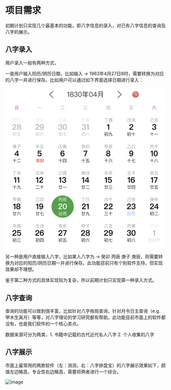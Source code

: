# 项目需求

初期计划只实现几个最基本的功能，即八字信息的录入，对已有八字信息的查询及八字的展示。

## 八字录入

用户录入一般有两种方式，

一是用户输入阳历/阴历日期，比如输入 -> 1963年4月27日8时，需要转换为对应的八字一并进行保存。比如用户可以通过如下界面选择日期进行录入：

![](./img/sample_calendar.jpeg)

另一种是用户直接输入八字，比如某人八字为 -> 癸卯 丙辰 庚子 庚辰，则需要转换为对应的阳历/阴历日期一并进行保存。此功能目前只有个别软件支持，但实现效果却不理想。

鉴于第二种方式的具体实现较为复杂，所以前期计划只实现第一种录入方式。

## 八字查询

查询的功能可以做到很丰富，比如针对八字格局查询，针对月令日主查询（e.g. 甲木生寅月）等等，对八字理论的学习研究都有帮助。此功能目前市面上的软件都没有，也是我们软件的一个核心卖点。

数据来源可分为两类，1. 书籍中记载的古代近代名人八字 2. 个人收集的八字

## 八字展示

市面上最常用的两款软件（左：测测，右：八字排盘宝）的八字展示效果如下，颜值左边略高，专业性右边略高，需要将两者进行一个综合。

<img width="1318" alt="image" src="https://github.com/sinoastro/bazi-numerology/assets/88317769/948d3cb5-f50c-4d2f-9b3f-b842eed624ef">

